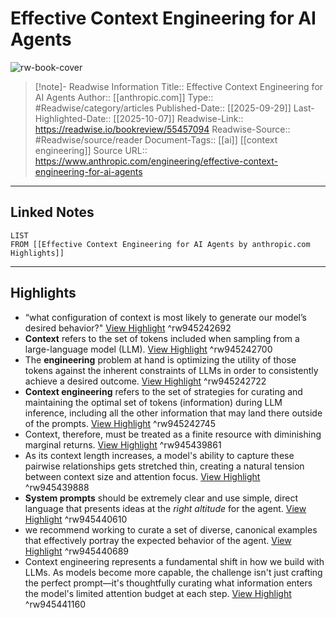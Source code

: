 # Effective Context Engineering for AI Agents

![rw-book-cover](https://cdn.sanity.io/images/4zrzovbb/website/ea2bf01aa874d7ab776453e97dfeed5d2bf5a116-2400x1260.png)
<br>
>[!note]- Readwise Information
>Title:: Effective Context Engineering for AI Agents
>Author:: [[anthropic.com]]
>Type:: #Readwise/category/articles
>Published-Date:: [[2025-09-29]]
>Last-Highlighted-Date:: [[2025-10-07]]
>Readwise-Link:: https://readwise.io/bookreview/55457094
>Readwise-Source:: #Readwise/source/reader
>Document-Tags:: [[ai]] [[context engineering]] 
>Source URL:: https://www.anthropic.com/engineering/effective-context-engineering-for-ai-agents
--- 

## Linked Notes
```dataview
LIST
FROM [[Effective Context Engineering for AI Agents by anthropic.com Highlights]]
```

---

## Highlights
- “what configuration of context is most likely to generate our model’s desired behavior?" [View Highlight](https://readwise.io/open/945242692) ^rw945242692
- **Context** refers to the set of tokens included when sampling from a large-language model (LLM). [View Highlight](https://readwise.io/open/945242700) ^rw945242700
- The **engineering** problem at hand is optimizing the utility of those tokens against the inherent constraints of LLMs in order to consistently achieve a desired outcome. [View Highlight](https://readwise.io/open/945242722) ^rw945242722
- **Context engineering** refers to the set of strategies for curating and maintaining the optimal set of tokens (information) during LLM inference, including all the other information that may land there outside of the prompts. [View Highlight](https://readwise.io/open/945242745) ^rw945242745
- Context, therefore, must be treated as a finite resource with diminishing marginal returns. [View Highlight](https://readwise.io/open/945439861) ^rw945439861
- As its context length increases, a model's ability to capture these pairwise relationships gets stretched thin, creating a natural tension between context size and attention focus. [View Highlight](https://readwise.io/open/945439888) ^rw945439888
- **System prompts** should be extremely clear and use simple, direct language that presents ideas at the *right altitude* for the agent. [View Highlight](https://readwise.io/open/945440610) ^rw945440610
- we recommend working to curate a set of diverse, canonical examples that effectively portray the expected behavior of the agent. [View Highlight](https://readwise.io/open/945440689) ^rw945440689
- Context engineering represents a fundamental shift in how we build with LLMs. As models become more capable, the challenge isn't just crafting the perfect prompt—it's thoughtfully curating what information enters the model's limited attention budget at each step. [View Highlight](https://readwise.io/open/945441160) ^rw945441160
